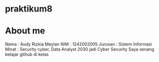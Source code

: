 # praktikum8
# About me
Nama : Audy Rizkia Meylan
NIM : 1242002005
Jurusan : Sistem Informasi
Minat : Security cyber, Data Analyst
2030 jadi Cyber Security
Saya senang belajar github di kelas
